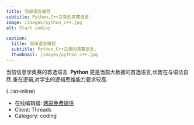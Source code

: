 ```yaml
---
title: 高级语言编程
subtitle: Python,C++之类的竞赛语言.
image: /images/python_c++.jpg
alt: Start coding

caption:
  title: 高级语言编程
  subtitle: Python,C++之类的竞赛语言.
  thumbnail: /images/python_c++.jpg
---
```

当前信息学奥赛的首选语言. **Python** 更是当前大数据的首选语言,优势在与语法自然,重在逻辑,对学生的逻辑思维能力要求较高.

{:.list-inline}
- 在线编辑器: [网易免费提供](https://kada.163.com/ide/python.htm)
- Client: Threads
- Category: coding
